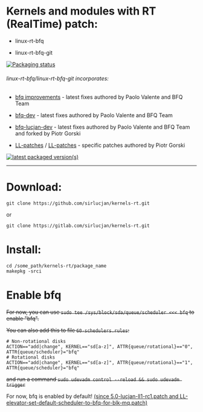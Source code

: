 # Kernels and modules with RT (RealTime) patch:

- linux-rt-bfq

- linux-rt-bfq-git

[![Packaging status](https://repology.org/badge/vertical-allrepos/linux-rt-bfq.svg)](https://repology.org/project/linux-rt-bfq/versions)

###### linux-rt-bfq/linux-rt-bfq-git incorporates:

* [bfq improvements](https://groups.google.com/forum/#!forum/bfq-iosched) - latest fixes authored by Paolo Valente and BFQ Team

* [bfq-dev](https://github.com/Algodev-github/bfq-mq/commits/dev-bfq-on-5.2) - latest fixes authored by Paolo Valente and BFQ Team

* [bfq-lucjan-dev](https://github.com/sirlucjan/bfq-mq-lucjan/commits/dev-bfq-on-5.2-lucjan) - latest fixes authored by Paolo Valente and BFQ Team and forked by Piotr Gorski

* [LL-patches](https://github.com/sirlucjan/kernel-patches/tree/master/5.1/ll-patches) / [LL-patches](https://gitlab.com/sirlucjan/kernel-patches/tree/master/5.1/ll-patches) - specific patches authored by Piotr Gorski

[![latest packaged version(s)](https://repology.org/badge/latest-versions/linux-rt-bfq.svg)](https://repology.org/project/linux-rt-bfq/versions)

***
# Download:

```
git clone https://github.com/sirlucjan/kernels-rt.git

```

or

```
git clone https://gitlab.com/sirlucjan/kernels-rt.git

```
# Install:


```
cd /some_path/kernels-rt/package_name
makepkg -srci

```

# Enable bfq

~~For now, you can use `sudo tee /sys/block/sda/queue/scheduler <<< bfq` to enable "bfq".~~

~~You can also add this to file `60-schedulers.rules`:~~

```
# Non-rotational disks
ACTION=="add|change", KERNEL=="sd[a-z]", ATTR{queue/rotational}=="0", ATTR{queue/scheduler}="bfq"
# Rotational disks
ACTION=="add|change", KERNEL=="sd[a-z]", ATTR{queue/rotational}=="1", ATTR{queue/scheduler}="bfq"
```

~~and run a command `sudo udevadm control --reload && sudo udevadm trigger`~~

For now, bfq is enabled by default! [(since 5.0-lucjan-ll1-rc1.patch and LL-elevator-set-default-scheduler-to-bfq-for-blk-mq.patch)](https://github.com/sirlucjan/kernel-patches/blob/master/5.0/ll-patches/0002-LL-elevator-set-default-scheduler-to-bfq-for-blk-mq.patch)
